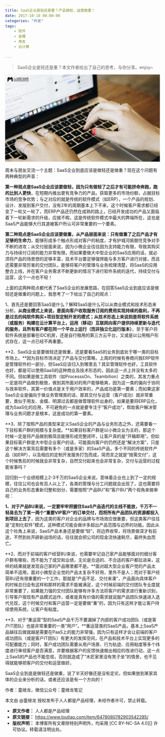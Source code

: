 ```yaml
---
title: SaaS企业是轻还是重？产品做轻，运营做重！
date: 2017-10-18 00:00:00
categories: "开发"
tags:
	- 软件
	- 金蝶
	- 用友
	- 云计算

---
```


> SaaS企业是轻还是重？本文作者给出了自己的思考，与你分享。enjoy~

![SaaS企业是轻还是重？产品做轻，运营做重！][SaaS]

周末与朋友交流一个主题：SaaS企业到底应该是做轻还是做重？现在这个问题有两种典型的声音：

**第一种观点是SaaS企业应该要做轻，因为只有做轻了之后才有可能拼命奔跑，跑的比别人更快**，在短期内推出更有竞争力的产品，获取更多的市场份额，占据目标市场的竞争优势；与之对应的就是传统的软件模式（如ERP），一个产品的规划、设计、发版到客户交付，没有2年的周期基本上下不来，这个时候客户需求都已经变了一轮又一轮了，而ERP产品还仍然在成熟的路上，已经开发成功的产品又面临着下一轮新需求的升级，应接不暇，这是传统软件模式中最大的弊端所在，这也是SaaS产品能够大行其道被客户所认可非常重要的一个要素。

**第二种观点是SaaS企业应该要做重，从产品层面来说：只有做重了之后产品才有足够的生命力**，能够形成多个触点形成对客户的粘度，才有护城河抵御住竞争对手不断的进攻；从交付层面来说，因为小微企业往往因为支持能力有限，导致其购买力与持续付订阅的能力非常有限，而如果要做大中型企业的SaaS应用的话，就必须将产品的场景想的足够丰富，技术平台要足够强悍能与多方客户进行对接，而且还需要非常厉害的交付团队，能够将客户的管理与业务梳理清楚，将SaaS的应用整合上线，并在客户业务需求不断更新的情况下进行软件系统的迭代，持续交付与运营，这个一点也不轻！

上面的这两种观点都代表了SaaS企业的发展思路，在回答SaaS企业到底应该是做轻还是做重的问题上，我思考了一下给出了自己的观点：

1、首先还是要回答SaaS是什么？解释SaaS是什么可以从商业模式和技术形态来分析。**从商业模式上来说，是面向客户收取服务订阅的费用实现持续的盈利，不再是过去的纯软件购买+项目型定制开发的模式；从技术形态上来说则是将软件系统（或服务）构建在云计算平台上，运用（移动）互联网向客户提供持续更新与迭代的服务，且所有客户都在同一个平台上运行（而非独立化运行版本）**，至于客户将软件系统是部署在IDC机房，还是自行租用的第三方云平台，又或是以公用租户形式存在，这一点已经不再重要。

**2、SaaS企业是要做轻还是做重，还是要看SaaS的业务到底处于哪一类的目标市场上。**因为目标市场决定了产品与交付策略，上周的时候有券商问我ERP软件是管理软件的一部分，但SaaS应该归入到哪里去？其实管理软件也好，工具软件也好，都是可以使用SaaS的这种商业及技术形态的，因此这一点上并没有太多的不同。但如果是做工具软件（如ProcesssOn、Teambition）之类的，其发力重点一定是将产品做到极致，做到其所面对的用户能够极爽，因为这一类的偏向于协同与效率软件，其第一价值点是关于用户效率的，产品成功是第一要素；而如果这家SaaS企业是偏向于做业务管理类的话，那其交付与运营（客户成功）就非常重要，类似于用友、金蝶、明源过去都是做管理软件出身的，如果是要将ERP云化，成为SaaS化的应用，不可避免的一点就是要专注于“客户成功”，帮助客户解决管理与业务问题才是根本，这是成功的第一要素。

**3、除了按照产品的类型来定义SaaS企业的产品与业务形态之外，还需要看一下目标客户群的规模与复杂度。**如果目标客户群是以小微企业为主的，那这个时候一定是将产品做到极简且能够形成完整闭环，让客户真的是“开箱即用”。但如果目标客户群是大中型企业客户的话，可能面向客户的仍然还是“解决方案”，只是这个解决方案背后需要有多个（或是多家）的SaaS产品，多个不同的传统软件产品（如ERP），以及相应的定制开发服务打包而成，简而言之就是“按需交付”，这个时候售前的时候就会非常复杂，自然交付起来也会非常复杂，交付与运营的过程能省事吗？

回归到一个业绩规模上2-3千万的SaaS企业来说，意味着企业也上到了一定的规模，往往公司也会有百人以上了，各类的管理与分工问题就会出现了，这也需要将自己的业务形态重新归整和划分，需要按照“产品BU”和“客户BU”两个视角来做审视：

**1、对于产品BU来说，一定要牢牢把握住SaaS产品迭代的主线不能放，千万不一轻易去为了某一两个“重要VIP客户”的订单交付，而将所有产品团队的资源都投入到项目上去了**，因为这类的客户对企业的品牌与市场效应很重要，但这类客户往往是“定制化软件”模式，这种模式可能会做许多超出产品范围与边界的功能。因此从这个社角上来说，SaaS产品本身还是要做“轻”，将边界收窄，将场景做深才有前途，不然到处开辟新战场的话，往往就会把公司的现金流快速耗尽，最终失血而亡。

**2、而对于前端的客户经营BU来说，也需要牢记自己家产品能够面对的细分客户群有哪些，而不能为了成交和业绩，无论是合适的、不合适的客户都拉进来，这样的结果就是发现自己家的产品哪里都不是。**面对超大型企业客户觉的产品太简单不适用，面对小微型企业觉的产品太复杂不好用，里外不是人；而对于客户经营BU还有很重要的一个工作，那就是“产品不足、交付来凑”，产品面向具体客户的时候总归会有这样和那样的需求不能被满足，这个时候前端的交付团队专业度就非常重要了，如果能力强的交付团队能够有许多方法将客户的需求进行重新识别，引导客户按现有产品模式运作，或者是真有价值的需求就说服产品团队快速进入迭代兑现，这个时候交付和客户运营一定是要做“重”的，因为只有这样才能让客户持续使用系统，让客户有粘度。

**3、对于“重运营”型的SaaS产品千万不要漏掉了内部的客户成功团队（或是客户IT团队）也是非常重要的一类“用户”。**重运营类的SaaS产品，基本上SaaS产品越往后做就越是需要在PaaS上的能力非常强，因为只有这样才会让前端的客户成功团队（或是客户IT团队）有更大的发挥空间，在产品和技术平台上实现更多的可配置能力；同时，客户成功团队需要从用户场景、行为轨迹、应用粘度等多个纬度进行审视客户是否满意，并要根据客户的反馈快速做出相应的改进行动，这一点上SaaS的产品也不能忽视，否则就造成了“木匠家里没有凳子坐”的情景，也不见得就能够把客户的交付和运营做好。

SaaS企业到底是做轻还是做重，说了半天好像还是没有定论，但如果放到某家具体的企业来分析的话，或者还应该是有一个方向的！

作者：童继龙，微信公众号：童继龙笔记

本文由 @童继龙 授权发布于人人都是产品经理，未经作者许可，禁止转载。


[SaaS]: static/resources/crawler/JAYI-UUER-MUAY.jpg
 *  **原文作者：** 人人都是产品经理
 *  **原文链接：** https://www.toutiao.com/item/6478080782903542285/
 *  **版权声明：** 本博客所有文章除特别声明外，均采用 [CC BY-NC-SA 4.0][] 许可协议。转载请注明出处。
